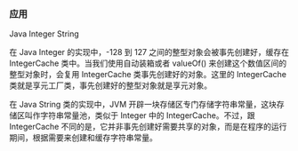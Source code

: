 ### 应用

Java Integer String

在 Java Integer 的实现中，-128 到 127 之间的整型对象会被事先创建好，缓存在 IntegerCache 类中。当我们使用自动装箱或者 valueOf() 来创建这个数值区间的整型对象时，会复用 IntegerCache 类事先创建好的对象。这里的 IntegerCache 类就是享元工厂类，事先创建好的整型对象就是享元对象。

在 Java String 类的实现中，JVM 开辟一块存储区专门存储字符串常量，这块存储区叫作字符串常量池，类似于 Integer 中的 IntegerCache。不过，跟 IntegerCache 不同的是，它并非事先创建好需要共享的对象，而是在程序的运行期间，根据需要来创建和缓存字符串常量。